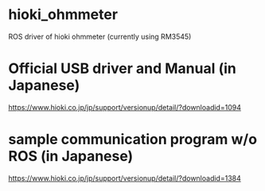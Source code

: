 # hioki_ohmmeter
ROS driver of hioki ohmmeter (currently using RM3545)

# Official USB driver and Manual (in Japanese)
https://www.hioki.co.jp/jp/support/versionup/detail/?downloadid=1094

# sample communication program w/o ROS (in Japanese)
https://www.hioki.co.jp/jp/support/versionup/detail/?downloadid=1384
